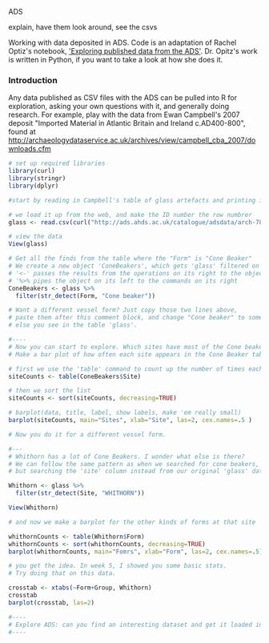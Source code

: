 ADS

explain, have them look around, see the csvs

Working with data deposited in ADS. Code is an adaptation of Rachel Optiz's notebook, ['Exploring published data from the ADS'](https://github.com/ropitz/spatialarchaeology/blob/master/ADSDataExercise.ipynb). Dr. Opitz's work is written in Python, if you want to take a look at how she does it.

### Introduction

Any data published as CSV files with the ADS can be pulled into R for exploration, asking your own questions with it, and generally doing research.
For example, play with the data from Ewan Campbell's 2007 deposit "Imported Material in Atlantic Britain and Ireland c.AD400-800", found at http://archaeologydataservice.ac.uk/archives/view/campbell_cba_2007/downloads.cfm

```R
# set up required libraries
library(curl)
library(stringr)
library(dplyr)

#start by reading in Campbell's table of glass artefacts and printing it out

# we load it up from the web, and make the ID number the row numbrer
glass <- read.csv(curl("http://ads.ahds.ac.uk/catalogue/adsdata/arch-788-1/dissemination/csv/imports_database/Glass.csv"), header = TRUE, row.names="ID")

# view the data
View(glass)

# Get all the finds from the table where the "Form" is "Cone Beaker"
# We create a new object 'ConeBeakers', which gets 'glass' filtered on the 'Form' column for the phrase 'Cone beaker'
# '<-' passes the results from the operations on its right to the object on its left
# '%>% pipes the object on its left to the commands on its right
ConeBeakers <- glass %>%
  filter(str_detect(Form, "Cone beaker"))

# Want a different vessel form? Just copy those two lines above,
# paste them after this comment block, and change "Cone beaker" to something
# else you see in the table 'glass'.

#----
# Now you can start to explore. Which sites have most of the Cone beakers?
# Make a bar plot of how often each site appears in the Cone Beaker table.

# first we use the 'table' command to count up the number of times each site appears
siteCounts <- table(ConeBeakers$Site)

# then we sort the list
siteCounts <- sort(siteCounts, decreasing=TRUE)

# barplot(data, title, label, show labels, make 'em really small)
barplot(siteCounts, main="Sites", xlab="Site", las=2, cex.names=.5 )

# Now you do it for a different vessel form.

#---
# Whithorn has a lot of Cone Beakers. I wonder what else is there?
# We can follow the same pattern as when we searched for cone beakers,
# but searching the 'site' column instead from our original 'glass' data.

Whithorn <- glass %>%
  filter(str_detect(Site, "WHITHORN"))

View(Whithorn)

# and now we make a barplot for the other kinds of forms at that site

whithornCounts <- table(Whithorn$Form)
whithornCounts <- sort(whithornCounts, decreasing=TRUE)
barplot(whithornCounts, main="Fomrs", xlab="Form", las=2, cex.names=.5)

# you get the idea. In week 5, I showed you some basic stats.
# Try doing that on this data.

crosstab <- xtabs(~Form+Group, Whithorn)
crosstab
barplot(crosstab, las=2)

#----
# Explore ADS: can you find an interesting dataset and get it loaded into R?
#----
```
